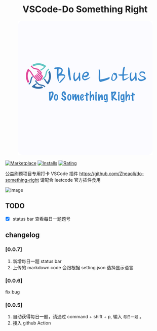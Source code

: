 <h1 align="center">VSCode-Do Something Right</h1>


<div align="center">
  <img src="/media/dosomethingright.png" />
</div>

[![Marketplace](https://img.shields.io/visual-studio-marketplace/v/do-something-right.do-something-right.svg?label=Marketplace&style=for-the-badge&logo=visual-studio-code)](https://marketplace.visualstudio.com/items?itemName=do-something-right.do-something-right)
[![Installs](https://img.shields.io/visual-studio-marketplace/i/do-something-right.do-something-right.svg?style=for-the-badge)](https://marketplace.visualstudio.com/items?itemName=do-something-right.do-something-right)
[![Rating](https://img.shields.io/visual-studio-marketplace/stars/do-something-right.do-something-right.svg?style=for-the-badge)](https://marketplace.visualstudio.com/items?itemName=do-something-right.do-something-right)

公益刷题项目专用打卡 VSCode 插件 https://github.com/Zheaoli/do-something-right 请配合 leetcode 官方插件食用

![image](https://user-images.githubusercontent.com/12029924/139771597-e80e2dd9-83cf-4285-aa3c-b74c327bfaa0.png)

## TODO

- [x] status bar 查看每日一题题号

## changelog

### [0.0.7]

1. 新增每日一题 status bar
2. 上传的 markdown code 会跟根据 setting.json 选择显示语言

### [0.0.6]

fix bug

### [0.0.5]

1. 自动获得每日一题，请通过 command + shift + p, 输入 `每日一题` 。
2. 接入 github Action
